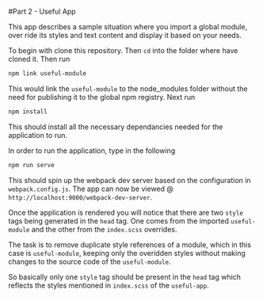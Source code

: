 #Part 2 - Useful App

This app describes a sample situation where you import a global module, over ride its styles and text content and display it based on your needs.

To begin with clone this repository. Then `cd` into the folder where have cloned it. Then run

```bash
npm link useful-module
```

This would link the `useful-module` to the node_modules folder without the need for publishing it to the global npm registry. Next run

```bash
npm install
```

This should install all the necessary dependancies needed for the application to run.

In order to run the application, type in the following

```bash
npm run serve
```

This should spin up the webpack dev server based on the configuration in `webpack.config.js`. The app can now be viewed @ `http://localhost:9000/webpack-dev-server`.

Once the application is rendered you will notice that there are two `style` tags being generated in the `head` tag. One comes from the imported `useful-module` and the other from the `index.scss` overrides.

The task is to remove duplicate style references of a module, which in this case is `useful-module`, keeping only the overidden styles without making changes to the source code of the `useful-module`.

So basically only one `style` tag should be present in the `head` tag which reflects the styles mentioned in `index.scss` of the `useful-app`.

